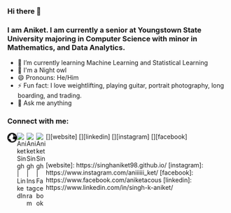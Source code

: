 ### Hi there 👋

### I am Aniket. I am currently a senior at Youngstown State University majoring in Computer Science with minor in Mathematics, and Data Analytics. 
- 🌱 I’m currently learning Machine Learning and Statistical Learning 
- 🦉 I'm a Night owl 
- 😄 Pronouns: He/Him
- ⚡ Fun fact: I love weightlifting, playing guitar, portrait photography, long boarding, and trading. 
- 💬 Ask me anything 


### Connect with me:
[<img align="left" alt="Aniket Singh" width="22px" src="https://raw.githubusercontent.com/iconic/open-iconic/master/svg/globe.svg" />][website]
[<img align="left" alt="Aniket Singh | LinkedIn" width="22px" src="https://cdn.jsdelivr.net/npm/simple-icons@v3/icons/linkedin.svg" />][linkedin]
[<img align="left" alt="Aniket Singh | Instagram" width="22px" src="https://cdn.jsdelivr.net/npm/simple-icons@v3/icons/instagram.svg" />][instagram]
[<img align="left" alt="Aniket Singh | Facebook" width="22px" src="https://cdn.jsdelivr.net/npm/simple-icons@v3/icons/facebook.svg" />][facebook]

<br />



<br>
[website]: https://singhaniket98.github.io/
[instagram]: https://www.instagram.com/aniiiiii_ket/
[facebook]: https://www.facebook.com/aniketacous
[linkedin]: https://www.linkedin.com/in/singh-k-aniket/
<!--
**singhaniket98/singhaniket98** is a ✨ _special_ ✨ repository because its `README.md` (this file) appears on your GitHub profile.

Here are some ideas to get you started:

- 🔭 I’m currently working on ...
- 🌱 I’m currently learning ...
- 👯 I’m looking to collaborate on ...
- 🤔 I’m looking for help with ...
- 💬 Ask me about ...
- 📫 How to reach me: ...
- 😄 Pronouns: ...
- ⚡ Fun fact: ...


<br>
[![Aniket's github stats](https://github-readme-stats.vercel.app/api?username=singhaniket98&show_icons=true&theme=merko)](https://github.com/singhaniket98)
 [![Top Langs](https://github-readme-stats.vercel.app/api/top-langs/?username=singhaniket98&layout=compact&theme=merko)](https://github.com/singhaniket98/github-readme-stats)
-->
